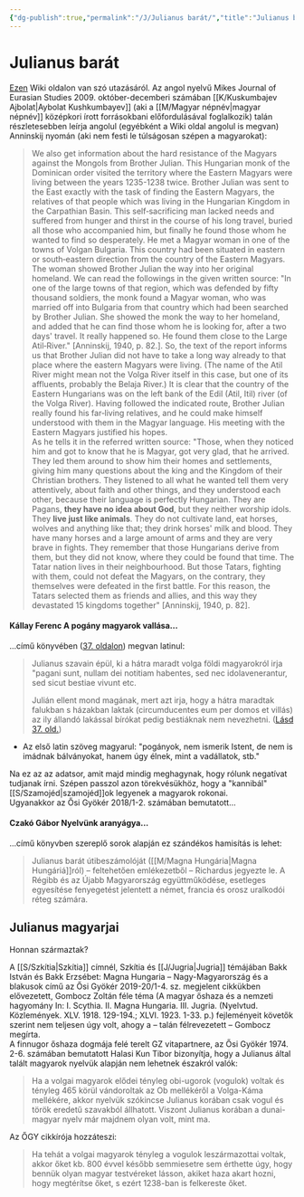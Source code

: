 ```yaml
---
{"dg-publish":true,"permalink":"/J/Julianus barát/","title":"Julianus barát","tags":["formatted🟢"],"created":"2023-10-20T05:29","updated":"2023-10-20T05:29"}
---
```





# Julianus barát

[Ezen](https://hu.wikipedia.org/wiki/Julianus_bar%C3%A1t) Wiki oldalon van szó utazásáról. Az angol nyelvű Mikes Journal of Eurasian Studies 2009. október-decemberi számában [[K/Kuskumbajev Ajbolat\|Aybolat Kushkumbayev]] (aki a [[M/Magyar népnév\|magyar népnév]] középkori írott forrásokbani előfordulásával foglalkozik) talán részletesebben leírja angolul (egyébként a Wiki oldal angolul is megvan) Anninskij nyomán (aki nem festi le túlságosan szépen a magyarokat):  
> We also get information about the hard resistance of the Magyars against the Mongols from Brother Julian. This Hungarian monk of the Dominican order visited the territory where the Eastern Magyars were living between the years 1235-1238 twice. Brother Julian was sent to the East exactly with the task of finding the Eastern Magyars, the relatives of that people which was living in the Hungarian Kingdom in the Carpathian Basin. This self‐sacrificing man lacked needs and suffered from hunger and thirst in the course of his long travel, buried all those who accompanied him, but finally he found those whom he wanted to find so desperately. He met a Magyar woman in one of the towns of Volgan Bulgaria. This country had been situated in eastern or south‐eastern direction from the country of the Eastern Magyars. The woman showed Brother Julian the way into her original homeland. We can read the followings in the given written source: "In one of the large towns of that region, which was defended by fifty thousand soldiers, the monk found a Magyar woman, who was married off into Bulgaria from that country which had been searched by Brother Julian. She showed the monk the way to her homeland, and added that he can find those whom he is looking for, after a two days' travel. It really happened so. He found them close to the Large Atil‐River." \[Anninskij, 1940, p. 82.\]. So, the text of the report informs us that Brother Julian did not have to take a long way already to that place where the eastern Magyars were living. (The name of the Atil River might mean not the Volga River itself in this case, but one of its affluents, probably the Belaja River.) It is clear that the country of the Eastern Hungarians was on the left bank of the Edil (Atil, Itil) river (of the Volga River). Having followed the indicated route, Brother Julian really found his far‐living relatives, and he could make himself understood with them in the Magyar language. His meeting with the Eastern Magyars justified his hopes.  
> As he tells it in the referred written source: "Those, when they noticed him and got to know that he is Magyar, got very glad, that he arrived. They led them around to show him their homes and settlements, giving him many questions about the king and the Kingdom of their Christian brothers. They listened to all what he wanted tell them very attentively, about faith and other things, and they understood each other, because their language is perfectly Hungarian. They are Pagans, **they have no idea about God**, but they neither worship idols. They **live just like animals**. They do not cultivate land, eat horses, wolves and anything like that; they drink horses' milk and blood. They have many horses and a large amount of arms and they are very brave in fights. They remember that those Hungarians derive from them, but they did not know, where they could be found that time. The Tatar nation lives in their neighbourhood. But those Tatars, fighting with them, could not defeat the Magyars, on the contrary, they themselves were defeated in the first battle. For this reason, the Tatars selected them as friends and allies, and this way they devastated 15 kingdoms together" \[Anninskij, 1940, p. 82\].  

#### Kállay Ferenc A pogány magyarok vallása...

...című könyvében ([37. oldalon](zotero://open-pdf/library/items/DFI47XPY?page=37&annotation=PF579FY8)) megvan latinul:  
> Julianus szavain épül, ki a hátra maradt volga földi magyarokról irja "pagani sunt, nullam dei notitiam habentes, sed nec idolavenerantur, sed sicut bestiae vivunt etc.
>
> Julián ellent mond magának, mert azt irja, hogy a hátra maradtak falukban s házakban laktak (circumducentes eum per domos et villás) az ily állandó lakással bírókat pedig bestiáknak nem nevezhetni. ([Lásd 37. old.](zotero://open-pdf/library/items/DFI47XPY?page=37&annotation=Z9BIWMB3))
- Az első latin szöveg magyarul: "pogányok, nem ismerik Istent, de nem is imádnak bálványokat, hanem úgy élnek, mint a vadállatok, stb."  

Na ez az az adatsor, amit majd mindig meghagynak, hogy rólunk negatívat tudjanak írni. Szépen passzol azon törekvésükhöz, hogy a "kannibál" [[S/Szamojéd\|szamojéd]]ok legyenek a magyarok rokonai.  
Ugyanakkor az Ősi Gyökér 2018/1-2. számában bemutatott...  

#### Czakó Gábor Nyelvünk aranyágya...

...című könyvben szereplő sorok alapján ez szándékos hamisítás is lehet:  
> Julianus barát útibeszámolóját ([[M/Magna Hungária\|Magna Hungáriá]]ról) – feltehetően emlékezetből – Richardus jegyezte le. A Régibb és az Újabb Magyarország együttműködése, esetleges egyesítése fenyegetést jelentett a német, francia és orosz uralkodói réteg számára.  

## Julianus magyarjai

Honnan származtak?  

A [[S/Szkítia\|Szkítia]] címnél, Szkítia és [[J/Jugria\|Jugria]] témájában Bakk István és Bakk Erzsébet: Magna Hungaria – Nagy-Magyarország és a blakusok című az Ősi Gyökér 2019-20/1-4. sz. megjelent cikkükben elővezetett, Gombocz Zoltán féle téma (A magyar őshaza és a nemzeti hagyomány In: I. Scythia. II. Magna Hungaria. III. Jugria. (Nyelvtud. Közlemények. XLV. 1918. 129-194.; XLVI. 1923. 1-33. p.) fejleményeit követők szerint nem teljesen úgy volt, ahogy a – talán félrevezetett – Gombocz megírta.  
A finnugor őshaza dogmája felé terelt GZ vitapartnere, az Ősi Gyökér 1974. 2-6. számában bemutatott Halasi Kun Tibor bizonyítja, hogy a Julianus által talált magyarok nyelvük alapján nem lehetnek északról valók:  
> Ha a volgai magyarok elődei tényleg obi-ugorok (vogulok) voltak és tényleg 465 körül vándoroltak az Ob mellékéről a Volga-Káma mellékére, akkor nyelvük szókincse Julianus korában csak vogul és török eredetű szavakból állhatott. Viszont Julianus korában a dunai-magyar nyelv már majdnem olyan volt, mint ma.  

Az ŐGY cikkírója hozzáteszi:  
> Ha tehát a volgai magyarok tényleg a vogulok leszármazottai voltak, akkor őket kb. 800 évvel később semmiesetre sem érthette úgy, hogy bennük olyan magyar testvéreket lásson, akiket haza akart hozni, hogy megtérítse őket, s ezért 1238-ban is felkereste őket.  
